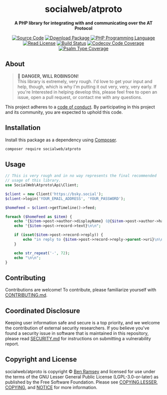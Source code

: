 <h1 align="center">socialweb/atproto</h1>

<p align="center">
    <strong>A PHP library for integrating with and communicating over the AT Protocol</strong>
</p>

<p align="center">
    <a href="https://github.com/socialweb-php/atproto"><img src="https://img.shields.io/badge/source-socialweb/atproto-blue.svg?style=flat-square" alt="Source Code"></a>
    <a href="https://packagist.org/packages/socialweb/atproto"><img src="https://img.shields.io/packagist/v/socialweb/atproto.svg?style=flat-square&label=release" alt="Download Package"></a>
    <a href="https://php.net"><img src="https://img.shields.io/packagist/php-v/socialweb/atproto.svg?style=flat-square&colorB=%238892BF" alt="PHP Programming Language"></a>
    <a href="https://github.com/socialweb-php/atproto/blob/main/NOTICE"><img src="https://img.shields.io/packagist/l/socialweb/atproto.svg?style=flat-square&colorB=darkcyan" alt="Read License"></a>
    <a href="https://github.com/socialweb-php/atproto/actions/workflows/continuous-integration.yml"><img src="https://img.shields.io/github/actions/workflow/status/socialweb-php/atproto/continuous-integration.yml?branch=main&style=flat-square&logo=github" alt="Build Status"></a>
    <a href="https://codecov.io/gh/socialweb-php/atproto"><img src="https://img.shields.io/codecov/c/gh/socialweb-php/atproto?label=codecov&logo=codecov&style=flat-square" alt="Codecov Code Coverage"></a>
    <a href="https://shepherd.dev/github/socialweb-php/atproto"><img src="https://img.shields.io/endpoint?style=flat-square&url=https%3A%2F%2Fshepherd.dev%2Fgithub%2Fsocialweb-php%2Fatproto%2Fcoverage" alt="Psalm Type Coverage"></a>
</p>

## About

> 🚨 **DANGER, WILL ROBINSON!** \
> This library is extremely, very rough. I'd love to get your input and help,
> though, which is why I'm putting it out very, very, very early. If you're
> Interested in helping develop this, please feel free to open an issue, open a
> pull request, or contact me with any questions.

This project adheres to a [code of conduct](CODE_OF_CONDUCT.md).
By participating in this project and its community, you are expected to
uphold this code.

## Installation

Install this package as a dependency using [Composer](https://getcomposer.org).

``` bash
composer require socialweb/atproto
```

## Usage

```php
// This is very rough and in no way represents the final recommended
// usage of this library.
use SocialWeb\Atproto\Api\Client;

$client = new Client('https://bsky.social');
$client->login('YOUR_EMAIL_ADDRESS', 'YOUR_PASSWORD');

$homeFeed = $client->getTimeline()->feed;

foreach ($homeFeed as $item) {
    echo "{$item->post->author->displayName} (@{$item->post->author->handle}) says:\n\n";
    echo "{$item->post->record->text}\n\n";

    if (isset($item->post->record->reply)) {
        echo "in reply to {$item->post->record->reply->parent->uri}\n\n";
    }

    echo str_repeat('-', 72);
    echo "\n\n";
}
```

## Contributing

Contributions are welcome! To contribute, please familiarize yourself with
[CONTRIBUTING.md](CONTRIBUTING.md).

## Coordinated Disclosure

Keeping user information safe and secure is a top priority, and we welcome the
contribution of external security researchers. If you believe you've found a
security issue in software that is maintained in this repository, please read
[SECURITY.md](SECURITY.md) for instructions on submitting a vulnerability report.

## Copyright and License

socialweb/atproto is copyright © [Ben Ramsey](https://benramsey.com)
and licensed for use under the terms of the
GNU Lesser General Public License (LGPL-3.0-or-later) as published by the Free
Software Foundation. Please see [COPYING.LESSER](COPYING.LESSER),
[COPYING](COPYING), and [NOTICE](NOTICE) for more information.
